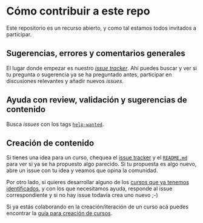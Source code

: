 # Cómo contribuir a este repo

Este repositorio es un recurso abierto, y como tal estamos todos invitados a
participar.

## Sugerencias, errores y comentarios generales

El lugar donde empezar es nuestro
[_issue tracker_](https://github.com/Laboratoria/bootcamp/issues). Ahí
puedes buscar y ver si tu pregunta o sugerencia ya se ha preguntado antes,
participar en discusiones relevantes y añadir nuevos _issues_.

## Ayuda con review, validación y sugerencias de contenido

Busca _issues_ con los tags [`help-wanted`](https://github.com/Laboratoria/bootcamp/issues?q=is%3Aissue+is%3Aopen+label%3A%22help+wanted%22).

## Creación de contenido

Si tienes una idea para un curso, chequea el
[issue tracker](https://github.com/Laboratoria/bootcamp/issues) y el
[`README.md`](README.md) para ver si ya se ha propuesto algo parecido. Si tu
propuesta es algo nuevo, abre un issue con tu idea y veamos que opina la
comunidad.

Por otro lado, si quieres desarrollar alguno de los [cursos que ya tenemos
identificados](https://github.com/Laboratoria/bootcamp/issues?q=is%3Aopen+is%3Aissue+label%3Acontent+label%3A%22help+wanted%22),
y con los que necesitamos ayuda, responde al issue
correspondiente y si no hay issue todavía crea uno nuevo ;-)

Si ya estás colaborando en la creación/iteración de un curso acá puedes
encontrar la [guía para creación de cursos](https://github.com/Laboratoria/bootcamp/wiki).
